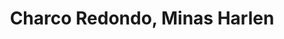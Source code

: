 ---
title: Charco Redondo, Minas Harlen
url: /charco-redondo-minas-harlen/
latitude: 20.263
longitude: -76.444
---